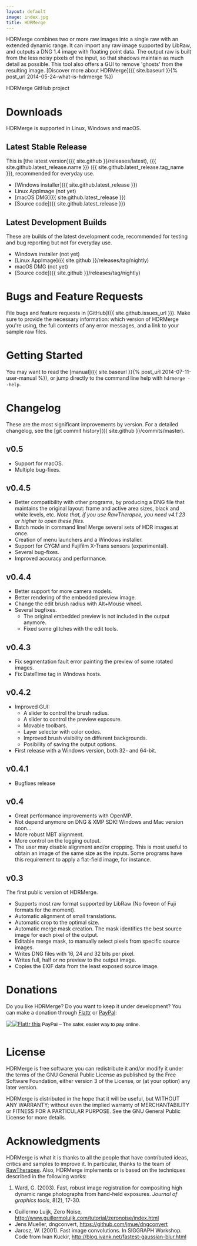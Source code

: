 ```yaml
---
layout: default
image: index.jpg
title: HDRMerge
---
```

HDRMerge combines two or more raw images into a single raw with an extended dynamic range. It can import any raw image supported by LibRaw, and outputs a DNG 1.4 image with floating point data. The output raw is built from the less noisy pixels of the input, so that shadows maintain as much detail as possible. This tool also offers a GUI to remove 'ghosts' from the resulting image. [Discover more about HDRMerge]({{ site.baseurl }}{% post_url 2014-05-24-what-is-hdrmerge %})

HDRMerge GitHub project

# Downloads

HDRMerge is supported in Linux, Windows and macOS.

## Latest Stable Release

This is [the latest version]({{ site.github }}/releases/latest), ({{ site.github.latest_release.name }}) ({{ site.github.latest_release.tag_name }}), recommended for everyday use.

* [Windows installer]({{ site.github.latest_release }})
* Linux AppImage (not yet)
* [macOS DMG]({{ site.github.latest_release }})
* [Source code]({{ site.github.latest_release }})

## Latest Development Builds

These are builds of the latest development code, recommended for testing and bug reporting but not for everyday use.

* Windows installer (not yet)
* [Linux AppImage]({{ site.github }}/releases/tag/nightly)
* macOS DMG (not yet)
* [Source code]({{ site.github }}/releases/tag/nightly)

# Bugs and Feature Requests

File bugs and feature requests in [GitHub]({{ site.github.issues_url }}). Make sure to provide the necessary information: which version of HDRMerge you're using, the full contents of any error messages, and a link to your sample raw files.


# Getting Started

You may want to read the [manual]({{ site.baseurl }}{% post_url 2014-07-11-user-manual %}), or jump directly to the command line help with `hdrmerge --help`.


# Changelog

These are the most significant improvements by version. For a detailed changelog, see the [git commit history]({{ site.github }}/commits/master).

## v0.5

* Support for macOS.
* Multiple bug-fixes.

## v0.4.5

* Better compatibility with other programs, by producing a DNG file that maintains the original layout: frame and active area sizes, black and white levels, etc. *Note that, if you use RawTherapee, you need v4.1.23 or higher to open these files.*
* Batch mode in command line! Merge several sets of HDR images at once.
* Creation of menu launchers and a Windows installer.
* Support for CYGM and Fujifilm X-Trans sensors (experimental).
* Several bug-fixes.
* Improved accuracy and performance.

## v0.4.4

* Better support for more camera models.
* Better rendering of the embedded preview image.
* Change the edit brush radius with Alt+Mouse wheel.
* Several bugfixes.
  * The original embedded preview is not included in the output anymore.
  * Fixed some glitches with the edit tools.

## v0.4.3

* Fix segmentation fault error painting the preview of some rotated images.
* Fix DateTime tag in Windows hosts.

## v0.4.2

* Improved GUI:
  * A slider to control the brush radius.
  * A slider to control the preview exposure.
  * Movable toolbars.
  * Layer selector with color codes.
  * Improved brush visibility on different backgrounds.
  * Posibility of saving the output options.
* First release with a Windows version, both 32- and 64-bit.

## v0.4.1

* Bugfixes release

## v0.4

* Great performance improvements with OpenMP.
* Not depend anymore on DNG & XMP SDK! Windows and Mac version soon...
* More robust MBT alignment.
* More control on the logging output.
* The user may disable alignment and/or cropping. This is most useful to obtain an image of the same size as the inputs. Some programs have this requirement to apply a flat-field image, for instance.

## v0.3

The first public version of HDRMerge.

* Supports most raw format supported by LibRaw (No foveon of Fuji formats for the moment).
* Automatic alignment of small translations.
* Automatic crop to the optimal size.
* Automatic merge mask creation. The mask identifies the best source image for each pixel of the output.
* Editable merge mask, to manually select pixels from specific source images.
* Writes DNG files with 16, 24 and 32 bits per pixel.
* Writes full, half or no preview to the output image.
* Copies the EXIF data from the least exposed source image.


# Donations

Do you like HDRMerge? Do you want to keep it under development? You can make a donation through [Flattr](https://flattr.com/) or [PayPal](https://www.paypal.com/):

<form action="https://www.paypal.com/cgi-bin/webscr" method="post" target="_top" style="margin: 0; padding: 0;">
	<a href="https://flattr.com/submit/auto?user_id=jcelaya&url=http%3A%2F%2Fjcelaya.github.io%2Fhdrmerge%2F&title=HDRMerge" target="_blank" style="border: 0px">
    	<img src="//api.flattr.com/button/flattr-badge-large.png" alt="Flattr this" title="Flattr this" style="padding-bottom: 12px;" border="0"></a> 
    <input type="hidden" name="cmd" value="_s-xclick">
    <input type="hidden" name="hosted_button_id" value="AB3CAVRH4S24C">
    <input type="image" src="https://www.paypalobjects.com/en_GB/i/btn/btn_donate_LG.gif" border="0" name="submit"
        alt="PayPal – The safer, easier way to pay online." style="display: inline;">
    <img alt="" border="0" src="https://www.paypalobjects.com/es_ES/i/scr/pixel.gif" width="1" height="1">
</form>


# License

HDRMerge is free software: you can redistribute it and/or modify it under the terms of the GNU General Public License as published by the Free Software Foundation, either version 3 of the License, or (at your option) any later version.

HDRMerge is distributed in the hope that it will be useful, but WITHOUT ANY WARRANTY; without even the implied warranty of MERCHANTABILITY or FITNESS FOR A PARTICULAR PURPOSE. See the GNU General Public License for more details.


# Acknowledgments

HDRMerge is what it is thanks to all the people that have contributed ideas, critics and samples to improve it. In particular, thanks to the team of [RawTherapee](http://rawtherapee.com/). Also, HDRMerge implements or is based on the techniques described in the following works:

1. Ward, G. (2003). Fast, robust image registration for compositing high dynamic range photographs from hand-held exposures. *Journal of graphics tools*, 8(2), 17-30.
+  Guillermo Luijk, Zero Noise, <http://www.guillermoluijk.com/tutorial/zeronoise/index.html>
+  Jens Mueller, dngconvert, <https://github.com/jmue/dngconvert>
+  Jarosz, W. (2001). Fast image convolutions. In SIGGRAPH Workshop. Code from Ivan Kuckir, <http://blog.ivank.net/fastest-gaussian-blur.html>

